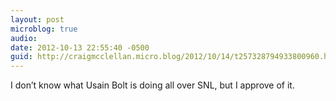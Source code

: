```yaml
---
layout: post
microblog: true
audio: 
date: 2012-10-13 22:55:40 -0500
guid: http://craigmcclellan.micro.blog/2012/10/14/t257328794933800960.html
---
```

I don’t know what Usain Bolt is doing all over SNL, but I approve of it.
